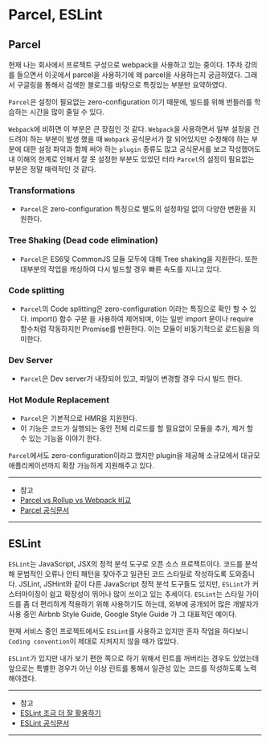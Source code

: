 # Parcel, ESLint

## Parcel

현재 나는 회사에서 프로젝트 구성으로 webpack을 사용하고 있는 중이다.
1주차 강의를 들으면서 이곳에서 parcel을 사용하기에 왜 parcel을 사용하는지 궁금하였다.
그래서 구글링을 통해서 검색한 블로그를 바탕으로 특징있는 부분만 요약하였다.

`Parcel`은 설정이 필요없는 zero-configuration 이기 때문에, 빌드를 위해 번들러를 학습하는 시간을 많이 줄일 수 있다.

`Webpack`에 비하면 이 부분은 큰 장점인 것 같다. `Webpack`을 사용하면서 일부 설정을 건드려야 하는
부분이 발생 했을 때 `Webpack` 공식문서가 잘 되어있지만 수정해야 하는 부분에 대한 설정 파악과 함께 써야
하는 `plugin` 종류도 많고 공식문서를 보고 작성했어도 내 이해의 한계로 인해서 잘 못 설정한 부분도 있었던 터라 `Parcel`의 설정이 필요없는 부분은 정말 매력적인 것 같다.

### Transformations

- `Parcel`은 zero-configuration 특징으로 별도의 설정파일 없이 다양한 변환을 지원한다.

### Tree Shaking (Dead code elimination)

- `Parcel`은 ES6및 CommonJS 모듈 모두에 대해 Tree shaking을 지원한다. 또한 대부분의 작업을 캐싱하여 다시 빌드할 경우 빠른 속도를 지니고 있다.

### Code splitting

- `Parcel`의 Code splitting은 zero-configuration 이라는 특징으로 확인 할 수 있다. import() 함수 구문 을 사용하여 제어되며, 이는 일반 import 문이나 require 함수처럼 작동하지만 Promise를 반환한다. 이는 모듈이 비동기적으로 로드됨을 의미한다.

### Dev Server

- `Parcel`은 Dev server가 내장되어 있고, 파일이 변경할 경우 다시 빌드 한다.

### Hot Module Replacement

- `Parcel`은 기본적으로 HMR을 지원한다.
- 이 기능은 코드가 실행되는 동안 전체 리로드를 할 필요없이 모듈을 추가, 제거 할 수 있는 기능을 이야기 한다.

`Parcel`에서도 zero-configuration이라고 했지만 plugin을 제공해 소규모에서 대규모 애플리케이션까지 확장 가능하게 지원해주고 있다.

----

- 참고
- [Parcel vs Rollup vs Webpack 비교](https://velog.io/@subin1224/Parcel-vs-Rollup-vs-Webpack-%EB%B9%84%EA%B5%90)
- [Parcel 공식문서](https://parceljs.org/)

----

## ESLint

`ESLint`는 JavaScript, JSX의 정적 분석 도구로 오픈 소스 프로젝트이다.
코드를 분석해 문법적인 오류나 안티 패턴을 찾아주고 일관된 코드 스타일로 작성하도록 도와줍니다.
JSLint, JSHint와 같이 다른 JavaScript 정적 분석 도구들도 있지만,
`ESLint`가 커스터마이징이 쉽고 확장성이 뛰어나 많이 쓰이고 있는 추세이다.
`ESLint`는 스타일 가이드를 좀 더 편리하게 적용하기 위해 사용하기도 하는데,
외부에 공개되어 많은 개발자가 사용 중인 Airbnb Style Guide, Google Style Guide 가 그 대표적인 예이다.

현재 서비스 중인 프로젝트에서도 `ESLint`를 사용하고 있지만 혼자 작업을 하다보니 `Coding convention`이 제대로 지켜지지 않을 때가 많았다.

`ESLint`가 있지만 내가 보기 편한 쪽으로 하기 위해서 린트를 꺼버리는 경우도 있었는데 앞으로는 특별한 경우가 아닌 이상 린트를 통해서 일관성 있는 코드를 작성하도록 노력해야겠다.

----

- 참고
- [ESLint 조금 더 잘 활용하기](https://tech.kakao.com/2019/12/05/make-better-use-of-eslint/)
- [ESLint 공식문서](https://eslint.org/)

----
